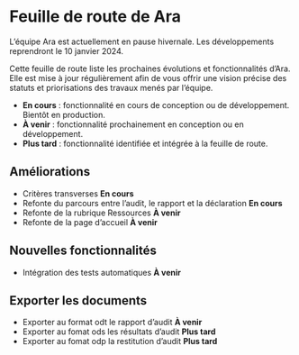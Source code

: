 # Feuille de route de Ara

L’équipe Ara est actuellement en pause hivernale. 
Les développements reprendront le 10 janvier 2024. 

Cette feuille de route liste les prochaines évolutions et fonctionnalités d’Ara. Elle est mise à jour régulièrement afin de vous offrir une vision précise des statuts et priorisations des travaux menés par l’équipe.

* **En cours** : fonctionnalité en cours de conception ou de développement. Bientôt en production.
* **À venir** : fonctionnalité prochainement en conception ou en développement.
* **Plus tard** : fonctionnalité identifiée et intégrée à la feuille de route.

## Améliorations

- Critères transverses **En cours**
- Refonte du parcours entre l’audit, le rapport et la déclaration **En cours**
- Refonte de la rubrique Ressources **À venir**
- Refonte de la page d’accueil **À venir**
  
## Nouvelles fonctionnalités

- Intégration des tests automatiques **À venir**

## Exporter les documents

- Exporter au format odt le rapport d’audit **À venir**
- Exporter au fomat ods les résultats d’audit **Plus tard**
- Exporter au fomat odp la restitution d’audit **Plus tard**

